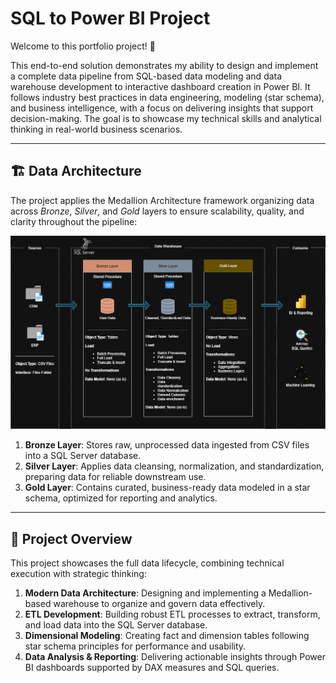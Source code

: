 # SQL to Power BI Project

Welcome to this portfolio project! 🚀

This end-to-end solution demonstrates my ability to design and implement a complete data pipeline from SQL-based data modeling and data warehouse development to interactive dashboard creation in Power BI.
It follows industry best practices in data engineering, modeling (star schema), and business intelligence, with a focus on delivering insights that support decision-making.
The goal is to showcase my technical skills and analytical thinking in real-world business scenarios.

---
## 🏗️ Data Architecture

The project applies the Medallion Architecture framework organizing data across *Bronze*, *Silver*, and *Gold* layers to ensure scalability, quality, and clarity throughout the pipeline:

![Data Architecture](docs/data_architecture.png)

1. **Bronze Layer**: Stores raw, unprocessed data ingested from CSV files into a SQL Server database.
2. **Silver Layer**: Applies data cleansing, normalization, and standardization, preparing data for reliable downstream use.
3. **Gold Layer**: Contains curated, business-ready data modeled in a star schema, optimized for reporting and analytics.

---
## 📖 Project Overview

This project showcases the full data lifecycle, combining technical execution with strategic thinking:

1. **Modern Data Architecture**: Designing and implementing a Medallion-based warehouse to organize and govern data effectively.
2. **ETL Development**: Building robust ETL processes to extract, transform, and load data into the SQL Server database.
3. **Dimensional Modeling**: Creating fact and dimension tables following star schema principles for performance and usability.
4. **Data Analysis & Reporting**: Delivering actionable insights through Power BI dashboards supported by DAX measures and SQL queries.
